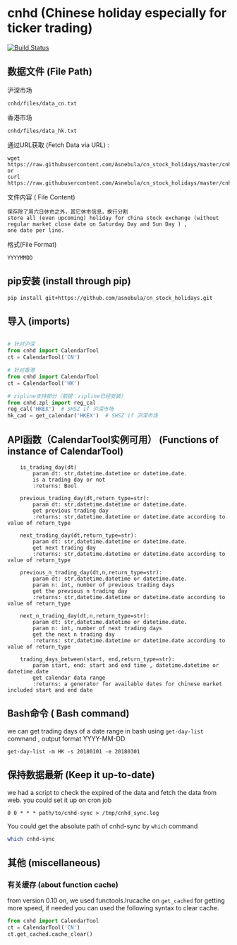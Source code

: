 # cnhd (Chinese holiday especially for ticker trading)


[![Build Status](https://travis-ci.org/Asnebula/cn_stock_holidays.svg?branch=master)](https://travis-ci.org/Asnebula/cn_stock_holidays)

## 数据文件 (File Path)
沪深市场
```
cnhd/files/data_cn.txt
```
香港市场
```
cnhd/files/data_hk.txt
```
通过URL获取 (Fetch Data via URL) :
```
wget https://raw.githubusercontent.com/Asnebula/cn_stock_holidays/master/cnhd/files/data_cn.txt
or
curl https://raw.githubusercontent.com/Asnebula/cn_stock_holidays/master/cnhd/files/data_hk.txt
```
文件内容 ( File Content)
```
保存除了周六日休市之外，其它休市信息，换行分割
store all (even upcoming) holiday for china stock exchange (without regular market close date on Saturday Day and Sun Day ) ,
one date per line.
```
格式(File Format)
```
YYYYMMDD
```

## pip安装 (install through pip)
```
pip install git+https://github.com/asnebula/cn_stock_holidays.git
```

## 导入 (imports)
```python

# 针对沪深
from cnhd import CalendarTool
ct = CalendarTool('CN')

# 针对香港
from cnhd import CalendarTool
ct = CalendarTool('HK')

# zipline支持部分（前提：zipline已经安装）
from cnhd.zpl import reg_cal
reg_cal('HKEX')  # SHSZ if 沪深市场
hk_cad = get_calendar('HKEX')  # SHSZ if 沪深市场
```

## API函数（CalendarTool实例可用） (Functions of instance of CalendarTool)
```
    is_trading_day(dt)
        param dt: str,datetime.datetime or datetime.date.
        is a trading day or not
        :returns: Bool

    previous_trading_day(dt,return_type=str):
        param dt: str,datetime.datetime or datetime.date.
        get previous trading day
        :returns: str,datetime.datetime or datetime.date according to value of return_type

    next_trading_day(dt,return_type=str):
        param dt: str,datetime.datetime or datetime.date.
        get next trading day
        :returns: str,datetime.datetime or datetime.date according to value of return_type
    
    previous_n_trading_day(dt,n,return_type=str):
        param dt: str,datetime.datetime or datetime.date.
        param n: int, number of previous trading days 
        get the previous n trading day
        :returns: str,datetime.datetime or datetime.date according to value of return_type
    
    next_n_trading_day(dt,n,return_type=str):
        param dt: str,datetime.datetime or datetime.date.
        param n: int, number of next trading days 
        get the next n trading day
        :returns: str,datetime.datetime or datetime.date according to value of return_type

    trading_days_between(start, end,return_type=str):
        param start, end: start and end time , datetime.datetime or datetime.date
        get calendar data range
        :returns: a generator for available dates for chinese market included start and end date
```

## Bash命令 ( Bash command)
we can get trading days of a date range in bash using `get-day-list` command , output format YYYY-MM-DD
```
get-day-list -m HK -s 20180101 -e 20180301
```

## 保持数据最新 (Keep it up-to-date)
we had a script to check the expired of the data and fetch the data from web.
you could set it up on cron job

```crontab
0 0 * * * path/to/cnhd-sync > /tmp/cnhd_sync.log
```

You could get the absolute path of cnhd-sync by `which` command

```bash
which cnhd-sync
```

## 其他 (miscellaneous)
### 有关缓存 (about function cache)
from version 0.10 on, we used functools.lrucache on `get_cached` for getting more speed,
if needed you can used the following syntax to clear cache.

```python
from cnhd import CalendarTool
ct = CalendarTool('CN')
ct.get_cached.cache_clear()

```

